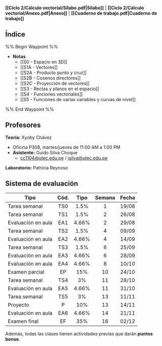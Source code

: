 **[[Ciclo 2/Cálculo vectorial/Sílabo.pdf|Sílabo]]** | **[[Ciclo 2/Cálculo vectorial/Anexo.pdf|Anexo]]** | **[[Cuaderno de trabajo.pdf|Cuaderno de trabajo]]**

## Índice

%% Begin Waypoint %%
- **Notas**
	- [[S0 - Espacio en 3D]]
	- [[S1A - Vectores]]
	- [[S2A - Producto punto y cruz]]
	- [[S2B - Cosenos directores]]
	- [[S2C - Proyección de vectores]]
	- [[S3 - Rectas y planos en el espacio]]
	- [[S4 - Funciones vectoriales]]
	- [[S5 - Funciones de varias variables y curvas de nivel]]

%% End Waypoint %%

## Profesores

**Teoría:** Xyoby Chávez
- Oficina P308, martes/jueves de 11:00 AM a 1:00 PM
- **Asistente:** Guido Silva Choque
	- cc1104@utec.edu.pe / jsilva@utec.edu.pe

**Laboratorio:** Patricia Reynoso

## Sistema de evaluación

| Tipo               | Cód. | Tipo  | Semana | Fecha |
| ------------------ | :--: | :---: | :----: | :---: |
| Tarea semanal      | TS0  | 1.5%  |   1    | 19/08 |
| Tarea semanal      | TS1  | 1.5%  |   2    | 26/08 |
| Evaluación en aula | EA1  | 4.66% |   2    | 29/08 |
| Tarea semanal      | TS2  | 1.5%  |   4    | 09/09 |
| Evaluación en aula | EA2  | 4.66% |   4    | 14/09 |
| Tarea semanal      | TS3  | 1.5%  |   6    | 25/09 |
| Evaluación en aula | EA3  | 4.66% |   6    | 28/09 |
| Evaluación en aula | EA4  | 4.66% |   8    | 10/10 |
| Examen parcial     |  EP  |  15%  |   10   | 24/10 |
| Tarea semanal      | TS4  |  3%   |   11   | 28/10 |
| Evaluación en aula | EA5  | 4.66% |   11   | 31/10 |
| Tarea semanal      | TS5  |  3%   |   13   | 11/11 |
| Proyecto           |  P   |  10%  |   13   | 14/11 |
| Evaluación en aula | EA6  | 4.66% |   14   | 21/11 |
| Examen final       |  EF  |  35%  |   16   | 02/12 |

Además, todas las clases tienen actividades previas que darán **puntos bonus**.
